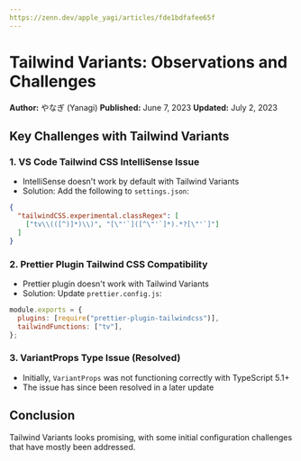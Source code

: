 ```yaml
---
https://zenn.dev/apple_yagi/articles/fde1bdfafee65f
---
```


# Tailwind Variants: Observations and Challenges

**Author:** やなぎ (Yanagi)
**Published:** June 7, 2023
**Updated:** July 2, 2023

## Key Challenges with Tailwind Variants

### 1. VS Code Tailwind CSS IntelliSense Issue

- IntelliSense doesn't work by default with Tailwind Variants
- Solution: Add the following to `settings.json`:

```json
{
  "tailwindCSS.experimental.classRegex": [
    ["tv\\(([^)]*)\\)", "[\"'`]([^\"'`]*).*?[\"'`]"]
  ]
}
```

### 2. Prettier Plugin Tailwind CSS Compatibility

- Prettier plugin doesn't work with Tailwind Variants
- Solution: Update `prettier.config.js`:

```javascript
module.exports = {
  plugins: [require("prettier-plugin-tailwindcss")],
  tailwindFunctions: ["tv"],
};
```

### 3. VariantProps Type Issue (Resolved)

- Initially, `VariantProps` was not functioning correctly with TypeScript 5.1+
- The issue has since been resolved in a later update

## Conclusion

Tailwind Variants looks promising, with some initial configuration challenges that have mostly been addressed.
